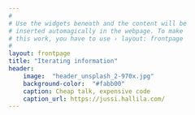 ```yaml
---
#
# Use the widgets beneath and the content will be
# inserted automagically in the webpage. To make
# this work, you have to use › layout: frontpage
#
layout: frontpage
title: "Iterating information"
header:
    image:  "header_unsplash_2-970x.jpg"
    background-color:  "#fabb00"
    caption: Cheap talk, expensive code
    caption_url: https://jussi.hallila.com/
---
```

